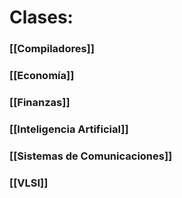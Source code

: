 # Clases:
### [[Compiladores]]
### [[Economía]]
### [[Finanzas]]
### [[Inteligencia Artificial]]
### [[Sistemas de Comunicaciones]]
### [[VLSI]]
